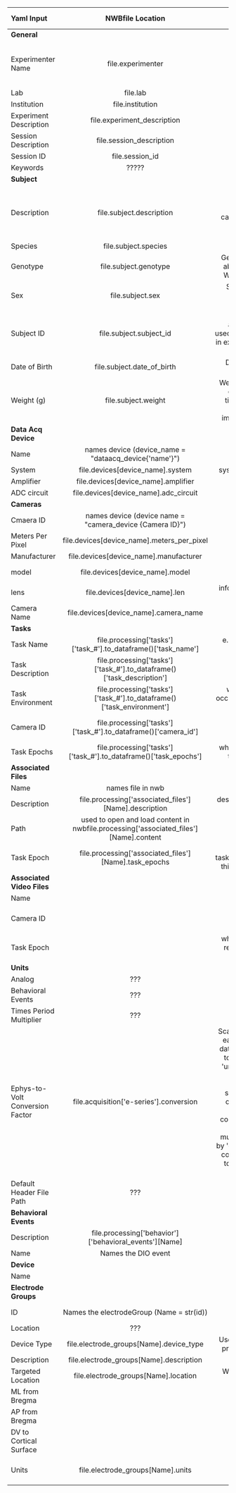 |Yaml Input|NWBfile Location|Description|Data Type| 
| :---        |    :----:   |          ---: | ---:|
| __General__ |
| Experimenter Name| file.experimenter | |_tuple -> str_, Dandi format: lastName, firstName |
| Lab | file.lab | | _str_|
| Institution | file.institution | |_str_|
| Experiment Description | file.experiment_description | |_str_|
| Session Description | file.session_description | |_str_|
| Session ID | file.session_id | |_str_|
| Keywords | ????? | 
|__Subject__|
| Description | file.subject.description | Description of subject and where subject came from (e.g., breeder, if animal) |_str_|
| Species | file.subject.species | |_str_|
| Genotype | file.subject.genotype | Genetic strain. If absent, assume Wild Type (WT) |_str_|
| Sex | file.subject.sex | Sex of subject, single letter identifier |_str_|
| Subject ID | file.subject.subject_id|ID of animal/person used/participating in experiment (lab convention) | _str_|
| Date of Birth | file.subject.date_of_birth | Date of birth of subject. | _datetime_ |
| Weight (g) | file.subject.weight | Weight at time of experiment, at time of surgery and at other important times. | _str_|
|__Data Acq Device__|
| Name | names device (device_name = "dataacq_device{'name'}") |typically a number|_str_|
| System | file.devices[device_name].system | system of device | _str_|
| Amplifier | file.devices[device_name].amplifier | | _str_|
| ADC circuit | file.devices[device_name].adc_circuit | | _str_ |
|__Cameras__|
| Cmaera ID | names device (device name = "camera_device {Camera ID}") | typically a number| _str_|
| Meters Per Pixel | file.devices[device_name].meters_per_pixel ||_float_|
| Manufacturer | file.devices[device_name].manufacturer ||_str_|
| model | file.devices[device_name].model | model of this camera|_str_|
| lens | file.devices[device_name].len | info about lens in this camera |_str_|
| Camera Name | file.devices[device_name].camera_name |name of this camera| _str_|
|__Tasks__|
| Task Name | file.processing['tasks']['task_#'].to_dataframe()['task_name'] | e.g. linear track, sleep| _str_|
| Task Description | file.processing['tasks']['task_#'].to_dataframe()['task_description'] | |_str_|
| Task Environment | file.processing['tasks']['task_#'].to_dataframe()['task_environment'] | where the task occurs (e.g. sleep box)| _str_|
| Camera ID | file.processing['tasks']['task_#'].to_dataframe()['camera_id'] | Camera(s) recording this task| _array -> int_
| Task Epochs | file.processing['tasks']['task_#'].to_dataframe()['task_epochs'] | what epochs this task is applied | _array -> int_|
|__Associated Files__|
| Name | names file in nwb | |_str_|
| Description | file.processing['associated_files'][Name].description | description of the file|_str_|
| Path | used to open and load content in nwbfile.processing['associated_files'][Name].content | |_str_|
| Task Epoch | file.processing['associated_files'][Name].task_epochs | what tasks/epochs was this code run for | _str_|
|__Associated Video Files__|
| Name |
| Camera ID | | what camera recorded this video | _str_ |
| Task Epoch | |what epoch was recorded in this video| _str_|
|__Units__|
| Analog | ??? |
| Behavioral Events| ??? |
| Times Period Multiplier | ??? |
| Ephys-to-Volt Conversion Factor | file.acquisition['e-series'].conversion | Scalar to multiply each element in data to convert it to the specified 'unit'. If the data are stored in acquisition system units or other units that require a conversion to be interpretable, multiply the data by 'conversion' to convert the data to the specified 'unit'.| _float_|
| Default Header File Path | ??? |
|__Behavioral Events__|
| Description | file.processing['behavior']['behavioral_events'][Name] | DIO info (eg. Din01)| _str_|
| Name | Names the DIO event | (e.g. light1) |
|__Device__|
| Name |
|__Electrode Groups__|
| ID | Names the electrodeGroup (Name = str(id)) | typically a number| _str_
| Location | ??? | 
| Device Type | file.electrode_groups[Name].device_type | Used to match to probe yaml data|_str_|
| Description | file.electrode_groups[Name].description ||_str_|
| Targeted Location | file.electrode_groups[Name].location | Where device is implanted | _str_ |
| ML from Bregma |
| AP from Bregma |
| DV to Cortical Surface |
| Units | file.electrode_groups[Name].units | Distance units defining positioning | _str_|